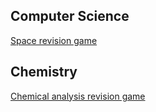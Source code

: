 ## Computer Science
[Space revision game](https://jakethakur.github.io/gcse-revision/comp-sci/space.html)

## Chemistry
[Chemical analysis revision game](https://jakethakur.github.io/gcse-revision/chemistry/analysis.html)
